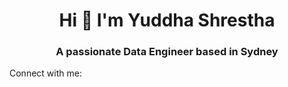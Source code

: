 <h1 align = "center"> Hi 👋 I'm Yuddha Shrestha </h1>
<h3 align="center">A passionate Data Engineer based in Sydney</h3>
<p 🔭 I’m currently working on a **new project**
- 🌱 I’m currently learning **Machine Learning**
- 💬 Ask me about **Data**
- 📫 How to reach me: **babu.engineer@gmail.com**
<h3 align="left">Connect with me:</h3> 
</p>
